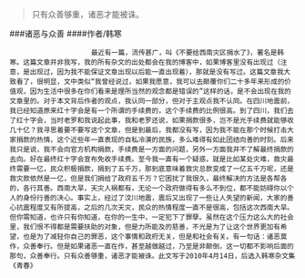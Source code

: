 > 只有众善够重，诸恶才能被诛。

###诸恶与众善
####作者/韩寒

						最近有一篇，流传甚广，叫《不要给西南灾区捐水了》，署名是韩寒。这篇文章并非我写，我的所有杂文的出处都会在我的博客中，如果博客里没有出现过（注意，是出现过，因为我不能保证文章出现以后能一直出现着），那就是没有写过。这篇文章我大致看了，很明显，文中类似“我曾经说过，如果我愿意，我可以去颠覆你们二十多年来形成的价值观，因为生活中很多在你们看来是理所当然的观念都是错误的”这样的话，是不会出现在我的文章里的。对于本文背后作者的观点，我认同一部分，但对于主观点我不认同。在四川地震前，我已经知道原来红十字会是有一个所谓的手续费的，这个手续费的比例很高。到了四川，我们去了红十字会，当时老罗和我说起此事，我和老罗还说，如果捐款很多，岂不是光手续费就能够收几十亿？我寻思着要不要写这个文章，但是到最后，我都没有写，因为我不能在那个时候打击大家捐款的热情，这个近些年一直表现的自私冷漠的民族，多么难得有如此团结向善的时刻。后来我只是说，我不会向官方机构捐款，手续费是一方面的问题，另外一方面我并不了解最终捐款的去向。好在最终红十字会宣布免收手续费。至今我一直有一个疑惑，就是比如某处灾难，救灾最终需要一亿，民众积极捐款，捐到了五千万，那到底意味着救灾总款变成了一亿五千万呢，还是救灾款依然是一亿，但是我们捐给了政府五千万？它困扰了我很久，最终解决的方法是各帮各的，各行其善。西南大旱，天灾人祸都有，无论一个政府做得有多么不到位，都不能妨碍你以个人的身份行善的决心。事实上，经过了汶川地震，震后又出现了一些让人失望的新闻，大家的善心抗震程度又有所提高，之后的几次天灾，民众的热情程度一直不是很高，包括这次西南大旱。但你需知道，也许只有你知道，在你的一生中，一定犯下了罪孽。虽然在这个压力这么大的社会里，我们恨不得都是需要扶助的对象，但是力所能及的慈善，不光是为了让这个世界更加有希望，也是为了减轻你自己的罪恶，这个事情和政府无关，但是和社会有关。有一句话：诸恶莫作，众善奉行。但是如果诸恶一直在作，甚至越做越过，乃至是非颠倒，这一切都不影响后面的那句，众善奉行。只有众善够重，诸恶才能被诛。此文写于2010年4月14日，后选入韩寒杂文集《青春》 